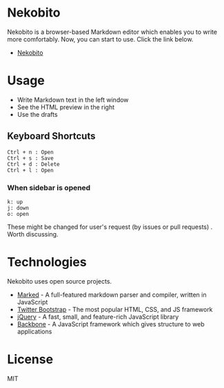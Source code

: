 Nekobito
=========

Nekobito is a browser-based Markdown editor which enables you to write more comfortably.  Now, you can start to use. Click the link below.

- [Nekobito](https://gaaamii.github.io/nekobito)

# Usage

  - Write Markdown text in the left window
  - See the HTML preview in the right
  - Use the drafts

## Keyboard Shortcuts

```
Ctrl + n : Open
Ctrl + s : Save
Ctrl + d : Delete
Ctrl + l : Open
```

### When sidebar is opened

```
k: up
j: down
o: open
```

These might be changed for user's request (by issues or pull requests) . Worth discussing.

# Technologies

Nekobito uses open source projects.

- [Marked](https://github.com/chjj/marked) - A full-featured markdown parser and compiler, written in JavaScript
- [Twitter Bootstrap](http://getbootstrap.com/) - The most popular HTML, CSS, and JS framework 
- [jQuery](http://jquery.com) - A fast, small, and feature-rich JavaScript library
- [Backbone](http://backbonejs.org/) - A JavaScript framework which gives structure to web applications 

# License

MIT